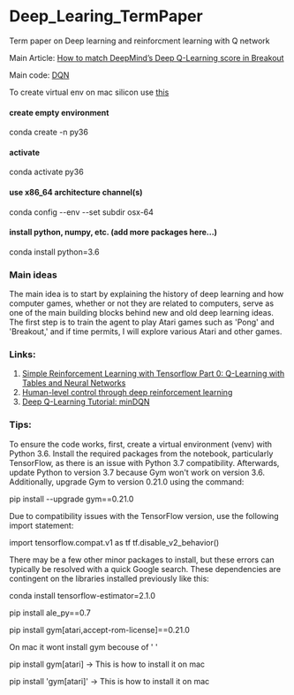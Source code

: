 # Deep_Learing_TermPaper
 Term paper on Deep learning and reinforcment learning with Q network

Main Article: [How to match DeepMind’s Deep Q-Learning score in Breakout](https://towardsdatascience.com/tutorial-double-deep-q-learning-with-dueling-network-architectures-4c1b3fb7f756)

Main code: [DQN](https://github.com/fg91/Deep-Q-Learning)

To create virtual env on mac silicon use [this](https://github.com/conda/conda/issues/12206) 

#### create empty environment

conda create -n py36

#### activate

conda activate py36

#### use x86_64 architecture channel(s)

conda config --env --set subdir osx-64

#### install python, numpy, etc. (add more packages here...)

conda install python=3.6

### Main ideas
The main idea is to start by explaining the history of deep learning and how computer games, whether or not they are related to computers, serve as one of the main building blocks behind new and old deep learning ideas. The first step is to train the agent to play Atari games such as 'Pong' and 'Breakout,' and if time permits, I will explore various Atari and other games.

### Links:
1. [Simple Reinforcement Learning with Tensorflow Part 0: Q-Learning with Tables and Neural Networks](https://medium.com/emergent-future/simple-reinforcement-learning-with-tensorflow-part-0-q-learning-with-tables-and-neural-networks-d195264329d0)
2. [Human-level control through deep reinforcement learning](https://storage.googleapis.com/deepmind-media/dqn/DQNNaturePaper.pdf)
3. [Deep Q-Learning Tutorial: minDQN](https://towardsdatascience.com/deep-q-learning-tutorial-mindqn-2a4c855abffc)

### Tips:
To ensure the code works, first, create a virtual environment (venv) with Python 3.6. Install the required packages from the notebook, particularly TensorFlow, as there is an issue with Python 3.7 compatibility. Afterwards, update Python to version 3.7 because Gym won't work on version 3.6. Additionally, upgrade Gym to version 0.21.0 using the command:

pip install --upgrade gym==0.21.0

Due to compatibility issues with the TensorFlow version, use the following import statement:

import tensorflow.compat.v1 as tf
tf.disable_v2_behavior()

There may be a few other minor packages to install, but these errors can typically be resolved with a quick Google search. These dependencies are contingent on the libraries installed previously like this:

conda install tensorflow-estimator=2.1.0

pip install ale_py==0.7

pip install gym[atari,accept-rom-license]==0.21.0

On mac it wont install gym becouse of ' '

pip install gym\[atari\] -> This is how to install it on mac

pip install 'gym[atari]' -> This is how to install it on mac
